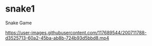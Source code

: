 # snake1
Snake Game


https://user-images.githubusercontent.com/117689544/200711788-d3525713-60a2-45ba-ab8b-724b93d5bbd8.mp4

